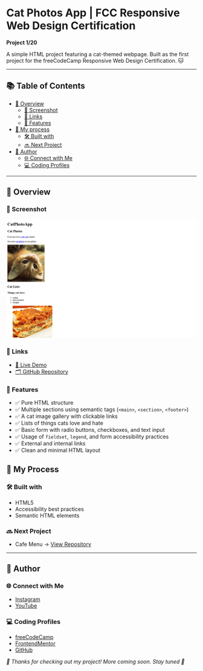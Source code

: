 # Cat Photos App | FCC Responsive Web Design Certification

**Project 1/20**

A simple HTML project featuring a cat-themed webpage. Built as the first project for the freeCodeCamp Responsive Web Design Certification. 🐱

---

## 📚 Table of Contents

- [🔎 Overview](#-overview)
  - [📸 Screenshot](#-screenshot)
  - [🔗 Links](#-links)
  - [📌 Features](#-features)
- [🧠 My process](#-my-process)
  - [🛠️ Built with](#️-built-with)
  - [🔜 Next Project](#-next-project)
- [👤 Author](#-author)
  - [🌐 Connect with Me](#-connect-with-me)
  - [💻 Coding Profiles](#-coding-profiles)

---

## 🔎 Overview

### 📸 Screenshot

![screenshot of webpage](./assets/screenshot.jpg)

### 🔗 Links

 - [🔴 Live Demo](https://dalascript.github.io/cat-photos-app/)
 - [🗂️ GitHub Repository](https://github.com/DalaScript/cat-photos-app)

### 📌 Features

 - ✅ Pure HTML structure
 - ✅ Multiple sections using semantic tags (`<main>`, `<section>`, `<footer>`)
 - ✅ A cat image gallery with clickable links
 - ✅ Lists of things cats love and hate
 - ✅ Basic form with radio buttons, checkboxes, and text input
 - ✅ Usage of `fieldset`, `legend`, and form accessibility practices
 - ✅ External and internal links
 - ✅ Clean and minimal HTML layout

## 🧠 My Process

### 🛠️ Built with

- HTML5
- Accessibility best practices
- Semantic HTML elements

### 🔜 Next Project

 - Cafe Menu → [View Repository](https://github.com/DalaScript/cafe-menu)

---

## 👤 Author

### 🌐 Connect with Me

 - [Instagram](https://www.instagram.com/DalaScript)
 - [YouTube](https://www.youtube.com/@DalaScript)

### 💻 Coding Profiles

 - [freeCodeCamp](https://www.freecodecamp.org/DalaScript)
 - [FrontendMentor](https://www.frontendmentor.io/profile/DalaScript)
 - [GitHub](https://github.com/DalaScript)

*🙌 Thanks for checking out my project! More coming soon. Stay tuned 🚀*